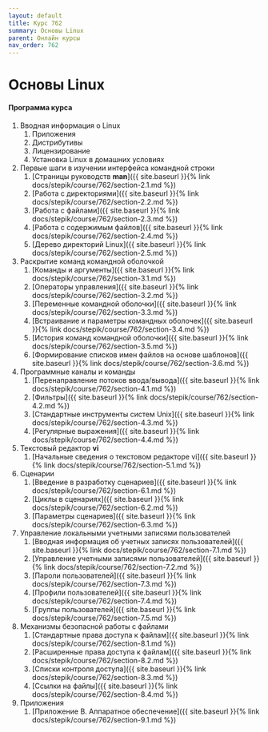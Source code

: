 ```yaml
---
layout: default
title: Курс 762
summary: Основы Linux
parent: Онлайн курсы
nav_order: 762
---
```


# Основы Linux

#### Программа курса

1. Вводная информация о Linux
   1. Приложения
   2. Дистрибутивы
   3. Лицензирование
   4. Установка Linux в домашних условиях
2. Первые шаги в изучении интерфейса командной строки
   1. [Страницы руководств **man**]({{ site.baseurl }}{% link docs/stepik/course/762/section-2.1.md %})
   2. [Работа с директориями]({{ site.baseurl }}{% link docs/stepik/course/762/section-2.2.md %})
   3. [Работа с файлами]({{ site.baseurl }}{% link docs/stepik/course/762/section-2.3.md %})
   4. [Работа с содержимым файлов]({{ site.baseurl }}{% link docs/stepik/course/762/section-2.4.md %})
   5. [Дерево директорий Linux]({{ site.baseurl }}{% link docs/stepik/course/762/section-2.5.md %})
3. Раскрытие команд командной оболочкой
   1. [Команды и аргументы]({{ site.baseurl }}{% link docs/stepik/course/762/section-3.1.md %})
   2. [Операторы управления]({{ site.baseurl }}{% link docs/stepik/course/762/section-3.2.md %})
   3. [Переменные командной оболочки]({{ site.baseurl }}{% link docs/stepik/course/762/section-3.3.md %})
   4. [Встраивание и параметры командных оболочек]({{ site.baseurl }}{% link docs/stepik/course/762/section-3.4.md %})
   5. [История команд командной оболочки]({{ site.baseurl }}{% link docs/stepik/course/762/section-3.5.md %})
   6. [Формирование списков имен файлов на основе шаблонов]({{ site.baseurl }}{% link docs/stepik/course/762/section-3.6.md %})
4. Программные каналы и команды
   1. [Перенаправление потоков ввода/вывода]({{ site.baseurl }}{% link docs/stepik/course/762/section-4.1.md %})
   2. [Фильтры]({{ site.baseurl }}{% link docs/stepik/course/762/section-4.2.md %})
   3. [Стандартные инструменты систем Unix]({{ site.baseurl }}{% link docs/stepik/course/762/section-4.3.md %})
   4. [Регулярные выражения]({{ site.baseurl }}{% link docs/stepik/course/762/section-4.4.md %})
5. Текстовый редактор **vi**
   1. [Начальные сведения о текстовом редакторе vi]({{ site.baseurl }}{% link docs/stepik/course/762/section-5.1.md %})
6. Сценарии
   1. [Введение в разработку сценариев]({{ site.baseurl }}{% link docs/stepik/course/762/section-6.1.md %})
   2. [Циклы в сценариях]({{ site.baseurl }}{% link docs/stepik/course/762/section-6.2.md %})
   3. [Параметры сценариев]({{ site.baseurl }}{% link docs/stepik/course/762/section-6.3.md %})
7. Управление локальными учетными записями пользователей
   1. [Вводная информация об учетных записях пользователей]({{ site.baseurl }}{% link docs/stepik/course/762/section-7.1.md %})
   2. [Управление учетными записями пользователей]({{ site.baseurl }}{% link docs/stepik/course/762/section-7.2.md %})
   3. [Пароли пользователей]({{ site.baseurl }}{% link docs/stepik/course/762/section-7.3.md %})
   4. [Профили пользователей]({{ site.baseurl }}{% link docs/stepik/course/762/section-7.4.md %})
   5. [Группы пользователей]({{ site.baseurl }}{% link docs/stepik/course/762/section-7.5.md %})
8. Механизмы безопасной работы с файлами
   1. [Стандартные права доступа к файлам]({{ site.baseurl }}{% link docs/stepik/course/762/section-8.1.md %})
   2. [Расширенные права доступа к файлам]({{ site.baseurl }}{% link docs/stepik/course/762/section-8.2.md %})
   3. [Списки контроля доступа]({{ site.baseurl }}{% link docs/stepik/course/762/section-8.3.md %})
   4. [Ссылки на файлы]({{ site.baseurl }}{% link docs/stepik/course/762/section-8.4.md %})
9. Приложения
   1. [Приложение B. Аппаратное обеспечение]({{ site.baseurl }}{% link docs/stepik/course/762/section-9.1.md %})
